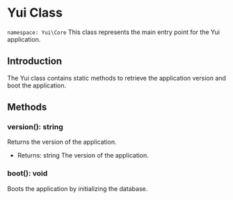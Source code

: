# Yui Class

`namespace: Yui\Core`
This class represents the main entry point for the Yui application.

## Introduction
The Yui class contains static methods to retrieve the application version and boot the application.

## Methods

### version(): string
Returns the version of the application.

- Returns: string The version of the application.

### boot(): void
Boots the application by initializing the database.